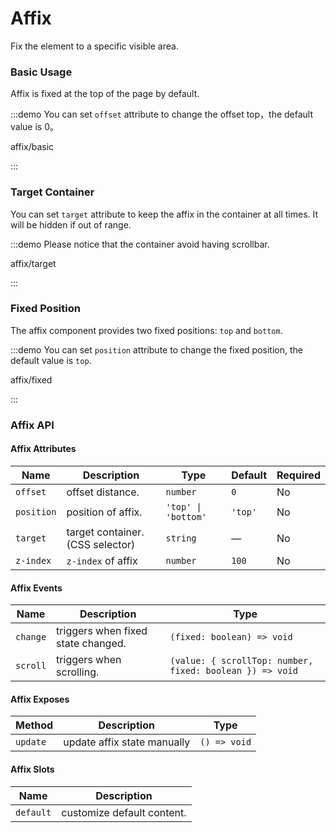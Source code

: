 <!-- ---
title: Affix
lang: en-US
--- -->

# Affix

Fix the element to a specific visible area.

### Basic Usage

Affix is fixed at the top of the page by default.

:::demo You can set `offset` attribute to change the offset top，the default value is 0。

affix/basic

:::

### Target Container

You can set `target` attribute to keep the affix in the container at all times. It will be hidden if out of range.

:::demo Please notice that the container avoid having scrollbar.

affix/target

:::

### Fixed Position

The affix component provides two fixed positions: `top` and `bottom`.

:::demo You can set `position` attribute to change the fixed position, the default value is `top`.

affix/fixed

:::

### Affix API

#### Affix Attributes

| Name       | Description                      | Type                | Default | Required |
| ---------- | -------------------------------- | ------------------- | ------- | -------- |
| `offset`   | offset distance.                 | `number`            | `0`     | No       |
| `position` | position of affix.               | `'top' \| 'bottom'` | `'top'` | No       |
| `target`   | target container. (CSS selector) | `string`            | —       | No       |
| `z-index`  | `z-index` of affix               | `number`            | `100`   | No       |

#### Affix Events

| Name     | Description                        | Type                                                     |
| -------- | ---------------------------------- | -------------------------------------------------------- |
| `change` | triggers when fixed state changed. | `(fixed: boolean) => void`                               |
| `scroll` | triggers when scrolling.           | `(value: { scrollTop: number, fixed: boolean }) => void` |

#### Affix Exposes

| Method   | Description                 | Type         |
| -------- | --------------------------- | ------------ |
| `update` | update affix state manually | `() => void` |

#### Affix Slots

| Name      | Description                |
| --------- | -------------------------- |
| `default` | customize default content. |
